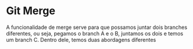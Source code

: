 # Git Merge

A funcionalidade de merge serve para que possamos juntar dois branches diferentes, ou seja, pegamos o branch A e o B, juntamos os dois e temos um branch C. Dentro dele, temos duas abordagens diferentes
